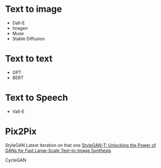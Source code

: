 # Text to image

- Dall-E
- Imagen
- Muse
- Stable Diffusion

# Text to text
- GPT
- BERT

# Text to Speech
- Vall-E

# Pix2Pix

StyleGAN
Latest iteration on that one
[StyleGAN-T: Unlocking the Power of GANs for Fast Large-Scale Text-to-Image Synthesis
](https://arxiv.org/abs/2301.09515)

CycleGAN
